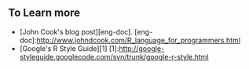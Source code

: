 To Learn more
-
* [John Cook's blog post][eng-doc].
[eng-doc]:http://www.johndcook.com/R_language_for_programmers.html
* [Google's R Style Guide][1]
[1]:http://google-styleguide.googlecode.com/svn/trunk/google-r-style.html
